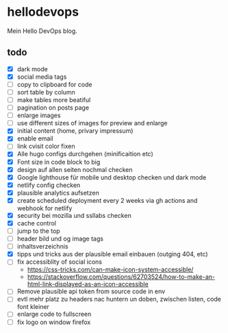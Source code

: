 # hellodevops

Mein Hello DevOps blog.

## todo

- [x] dark mode
- [x] social media tags
- [ ] copy to clipboard for code
- [ ] sort table by column
- [ ] make tables more beatiful
- [ ] pagination on posts page
- [ ] enlarge images
- [ ] use different sizes of images for preview and enlarge
- [x] initial content (home, privary impressum)
- [x] enable email
- [ ] link cvisit color fixen
- [x] Alle hugo configs durchgehen (minificaition etc)
- [x] Font size in code block to big
- [x] design auf allen seiten nochmal checken
- [x] Google lighthouse für mobile und desktop checken und dark mode
- [x] netlify config checken
- [x] plausible analytics aufsetzen
- [x] create scheduled deployment every 2 weeks via gh actions and webhook for netlify
- [x] security bei mozilla und ssllabs checken
- [x] cache control
- [ ] jump to the top
- [ ] header bild und og image tags
- [ ] inhaltsverzeichnis
- [x] tipps und tricks aus der plausible email einbauen (outging 404, etc)
- [ ] fix accessiblity of social icons
  - https://css-tricks.com/can-make-icon-system-accessible/
  - https://stackoverflow.com/questions/62703524/how-to-make-an-html-link-displayed-as-an-icon-accessible
- [ ] Remove plausible api token from source code in env
- [ ] evtl mehr platz zu headers nac huntern un doben, zwischen listen, code font kleiner
- [ ] enlarge code to fullscreen
- [ ] fix logo on window firefox
